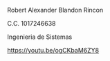 <p>
Robert Alexander Blandon Rincon  
  
C.C. 1017246638  

Ingenieria de Sistemas

https://youtu.be/ogCKbaM6ZY8
</p>
